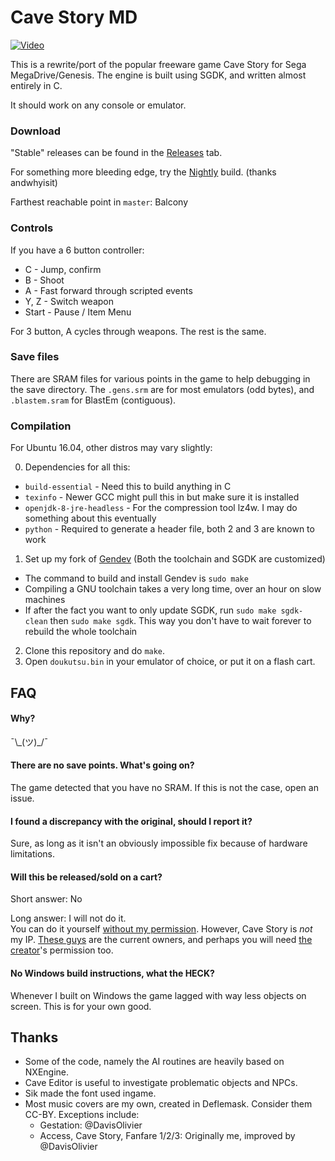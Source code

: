 # Cave Story MD
[![Video](http://img.youtube.com/vi/aZU133ekDVk/0.jpg)](http://www.youtube.com/watch?v=aZU133ekDVk)

This is a rewrite/port of the popular freeware game Cave Story for Sega MegaDrive/Genesis.
The engine is built using SGDK, and written almost entirely in C.

It should work on any console or emulator.

### Download
"Stable" releases can be found in the [Releases](https://github.com/andwn/cave-story-md/releases) tab.

For something more bleeding edge, try the [Nightly](http://www.cavestory.org/md/nightly.zip) build. (thanks andwhyisit)

Farthest reachable point in `master`: Balcony

### Controls
If you have a 6 button controller:

- C - Jump, confirm
- B - Shoot
- A - Fast forward through scripted events
- Y, Z - Switch weapon
- Start - Pause / Item Menu

For 3 button, A cycles through weapons. The rest is the same.

### Save files
There are SRAM files for various points in the game to help debugging in the save directory.
The `.gens.srm` are for most emulators (odd bytes), and `.blastem.sram` for BlastEm (contiguous).

### Compilation
For Ubuntu 16.04, other distros may vary slightly:

0. Dependencies for all this:
  - `build-essential` - Need this to build anything in C
  - `texinfo` - Newer GCC might pull this in but make sure it is installed
  - `openjdk-8-jre-headless` - For the compression tool lz4w. I may do something about this eventually
  - `python` - Required to generate a header file, both 2 and 3 are known to work
1. Set up my fork of [Gendev](https://github.com/andwn/gendev.git) (Both the toolchain and SGDK are customized)
  - The command to build and install Gendev is `sudo make`
  - Compiling a GNU toolchain takes a very long time, over an hour on slow machines
  - If after the fact you want to only update SGDK, run `sudo make sgdk-clean` then `sudo make sgdk`. This way you don't have to wait forever to rebuild the whole toolchain
2. Clone this repository and do `make`.
3. Open `doukutsu.bin` in your emulator of choice, or put it on a flash cart.

## FAQ
#### Why?
¯\\\_(ツ)\_/¯

#### There are no save points. What's going on?
The game detected that you have no SRAM. If this is not the case, open an issue.

#### I found a discrepancy with the original, should I report it?
Sure, as long as it isn't an obviously impossible fix because of hardware limitations.

#### Will this be released/sold on a cart?
Short answer: No

Long answer: I will not do it. <br />
You can do it yourself [without my permission](LICENSE). However, Cave Story is *not* my IP. 
[These guys](http://www.nicalis.com/) are the current owners, and perhaps you will need [the creator](http://studiopixel.jp/)'s permission too.

#### No Windows build instructions, what the HECK?
Whenever I built on Windows the game lagged with way less objects on screen. This is for your own good.

## Thanks
- Some of the code, namely the AI routines are heavily based on NXEngine.
- Cave Editor is useful to investigate problematic objects and NPCs.
- Sik made the font used ingame.
- Most music covers are my own, created in Deflemask. Consider them CC-BY. Exceptions include:
  - Gestation: @DavisOlivier
  - Access, Cave Story, Fanfare 1/2/3: Originally me, improved by @DavisOlivier
